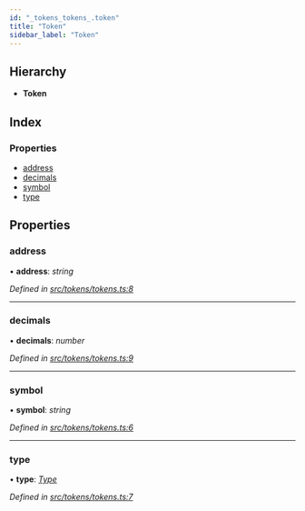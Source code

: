 ```yaml
---
id: "_tokens_tokens_.token"
title: "Token"
sidebar_label: "Token"
---
```


## Hierarchy

* **Token**

## Index

### Properties

* [address](_tokens_tokens_.token.md#address)
* [decimals](_tokens_tokens_.token.md#decimals)
* [symbol](_tokens_tokens_.token.md#symbol)
* [type](_tokens_tokens_.token.md#type)

## Properties

###  address

• **address**: *string*

*Defined in [src/tokens/tokens.ts:8](https://github.com/comit-network/comit-js-sdk/blob/ee6360f/src/tokens/tokens.ts#L8)*

___

###  decimals

• **decimals**: *number*

*Defined in [src/tokens/tokens.ts:9](https://github.com/comit-network/comit-js-sdk/blob/ee6360f/src/tokens/tokens.ts#L9)*

___

###  symbol

• **symbol**: *string*

*Defined in [src/tokens/tokens.ts:6](https://github.com/comit-network/comit-js-sdk/blob/ee6360f/src/tokens/tokens.ts#L6)*

___

###  type

• **type**: *[Type](../modules/_tokens_tokens_.md#type)*

*Defined in [src/tokens/tokens.ts:7](https://github.com/comit-network/comit-js-sdk/blob/ee6360f/src/tokens/tokens.ts#L7)*
